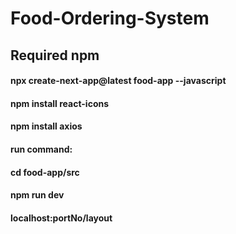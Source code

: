 # Food-Ordering-System
## Required npm

#### npx create-next-app@latest food-app --javascript
#### npm install react-icons
#### npm install axios
#### run command: 
#### cd food-app/src 
#### npm run dev
#### localhost:portNo/layout

